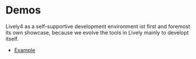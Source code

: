# Demos

Lively4 as a self-supportive development environment ist first and foremost its own showcase, because we evolve the tools in Lively mainly to developt itself. 

* [Example](example.html)